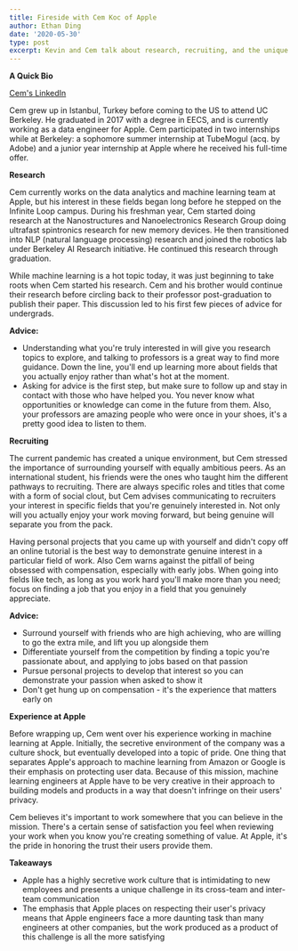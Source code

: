 ```yaml
---
title: Fireside with Cem Koc of Apple
author: Ethan Ding
date: '2020-05-30'
type: post
excerpt: Kevin and Cem talk about research, recruiting, and the unique work culture an Apple engineer experiences
---
```


**A Quick Bio**

[Cem's LinkedIn](https://www.linkedin.com/in/cemkocdev/)

Cem grew up in Istanbul, Turkey before coming to the US to attend UC Berkeley. He graduated in 2017 with a degree in EECS, and is currently working as a data engineer for Apple. Cem participated in two internships while at Berkeley: a sophomore summer internship at TubeMogul (acq. by Adobe) and a junior year internship at Apple where he received his full-time offer.

**Research**

Cem currently works on the data analytics and machine learning team at Apple, but his interest in these fields began long before he stepped on the Infinite Loop campus. During his freshman year, Cem started doing research at the Nanostructures and Nanoelectronics Research Group doing ultrafast spintronics research for new memory devices. He then transitioned into NLP (natural language processing) research and joined the robotics lab under Berkeley AI Research initiative. He continued this research through graduation. 

While machine learning is a hot topic today, it was just beginning to take roots when Cem started his research. Cem and his brother would continue their research before circling back to their professor post-graduation to publish their paper. This discussion led to his first few pieces of advice for undergrads.


**Advice:** 

- Understanding what you're truly interested in will give you research topics to explore, and talking to professors is a great way to find more guidance. Down the line, you'll end up learning more about fields that you actually enjoy rather than what's hot at the moment.
- Asking for advice is the first step, but make sure to follow up and stay in contact with those who have helped you. You never know what opportunities or knowledge can come in the future from them. Also, your professors are amazing people who were once in your shoes, it's a pretty good idea to listen to them.

**Recruiting**

The current pandemic has created a unique environment, but Cem stressed the importance of surrounding yourself with equally ambitious peers. As an international student, his friends were the ones who taught him the different pathways to recruiting. There are always specific roles and titles that come with a form of social clout, but Cem advises communicating to recruiters your interest in specific fields that you're genuinely interested in. Not only will you actually enjoy your work moving forward, but being genuine will separate you from the pack.

Having personal projects that you came up with yourself and didn't copy off an online tutorial is the best way to demonstrate genuine interest in a particular field of work. Also Cem warns against the pitfall of being obsessed with compensation, especially with early jobs. When going into fields like tech, as long as you work hard you'll make more than you need; focus on finding a job that you enjoy in a field that you genuinely appreciate.

**Advice:** 

- Surround yourself with friends who are high achieving, who are willing to go the extra mile, and lift you up alongside them
- Differentiate yourself from the competition by finding a topic you're passionate about, and applying to jobs based on that passion
- Pursue personal projects to develop that interest so you can demonstrate your passion when asked to show it
- Don't get hung up on compensation - it's the experience that matters early on

**Experience at Apple**

Before wrapping up, Cem went over his experience working in machine learning at Apple. Initially, the secretive environment of the company was a culture shock, but eventually developed into a topic of pride. One thing that separates Apple's approach to machine learning from Amazon or Google is their emphasis on protecting user data. Because of this mission, machine learning engineers at Apple have to be very creative in their approach to building models and products in a way that doesn't infringe on their users' privacy.

Cem believes it's important to work somewhere that you can believe in the mission. There's a certain sense of satisfaction you feel when reviewing your work when you know you're creating something of value. At Apple, it's the pride in honoring the trust their users provide them.

**Takeaways** 

- Apple has a highly secretive work culture that is intimidating to new employees and presents a unique challenge in its cross-team and inter-team communication
- The emphasis that Apple places on respecting their user's privacy means that Apple engineers face a more daunting task than many engineers at other companies, but the work produced as a product of this challenge is all the more satisfying
